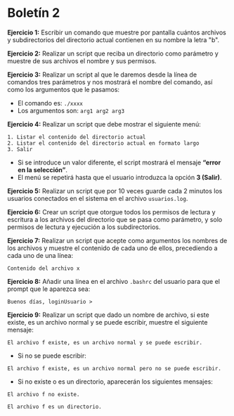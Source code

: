 # Boletín 2

**Ejercicio 1:** 
Escribir un comando que muestre por pantalla cuántos archivos y subdirectorios del directorio actual contienen en su nombre la letra "b".  

**Ejercicio 2:** 
Realizar un script que reciba un directorio como parámetro y muestre de sus archivos el nombre y sus permisos.  

**Ejercicio 3:** 
Realizar un script al que le daremos desde la línea de comandos tres parámetros y nos mostrará el nombre del comando, así como los argumentos que le pasamos:  

- El comando es: `./xxxx`  
- Los argumentos son: `arg1 arg2 arg3`  

**Ejercicio 4:** 
Realizar un script que debe mostrar el siguiente menú:  

```
1. Listar el contenido del directorio actual  
2. Listar el contenido del directorio actual en formato largo  
3. Salir  
```  

- Si se introduce un valor diferente, el script mostrará el mensaje **“error en la selección”**.  
- El menú se repetirá hasta que el usuario introduzca la opción **3 (Salir)**.  

**Ejercicio 5:** 
Realizar un script que por 10 veces guarde cada 2 minutos los usuarios conectados en el sistema en el archivo `usuarios.log`.  

**Ejercicio 6:** 
Crear un script que otorgue todos los permisos de lectura y escritura a los archivos del directorio que se pasa como parámetro, y solo permisos de lectura y ejecución a los subdirectorios.  

**Ejercicio 7:** 
Realizar un script que acepte como argumentos los nombres de los archivos y muestre el contenido de cada uno de ellos, precediendo a cada uno de una línea:  

```
Contenido del archivo x
```  

**Ejercicio 8:** 
Añadir una línea en el archivo `.bashrc` del usuario para que el prompt que le aparezca sea:  

```
Buenos días, loginUsuario >
```  

**Ejercicio 9:** 
Realizar un script que dado un nombre de archivo, si este existe, es un archivo normal y se puede escribir, muestre el siguiente mensaje:  

```
El archivo f existe, es un archivo normal y se puede escribir.
```  

- Si no se puede escribir:  

```
El archivo f existe, es un archivo normal pero no se puede escribir.
```  

- Si no existe o es un directorio, aparecerán los siguientes mensajes:  

```
El archivo f no existe.
```  

```
El archivo f es un directorio.
```

